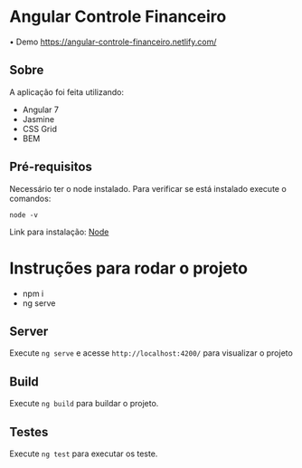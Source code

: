 # Angular Controle Financeiro

• Demo https://angular-controle-financeiro.netlify.com/



## Sobre

A aplicação foi feita utilizando:

- Angular 7
- Jasmine
- CSS Grid
- BEM

## Pré-requisitos

Necessário ter o node instalado. Para verificar se está instalado execute o comandos:

```
node -v
```

Link para instalação:
[Node](https://nodejs.org/en/)


# Instruções para rodar o projeto

- npm i
- ng serve

## Server

Execute `ng serve` e acesse `http://localhost:4200/` para visualizar o projeto

## Build

Execute `ng build` para buildar o projeto.

## Testes

Execute `ng test` para executar os teste.
